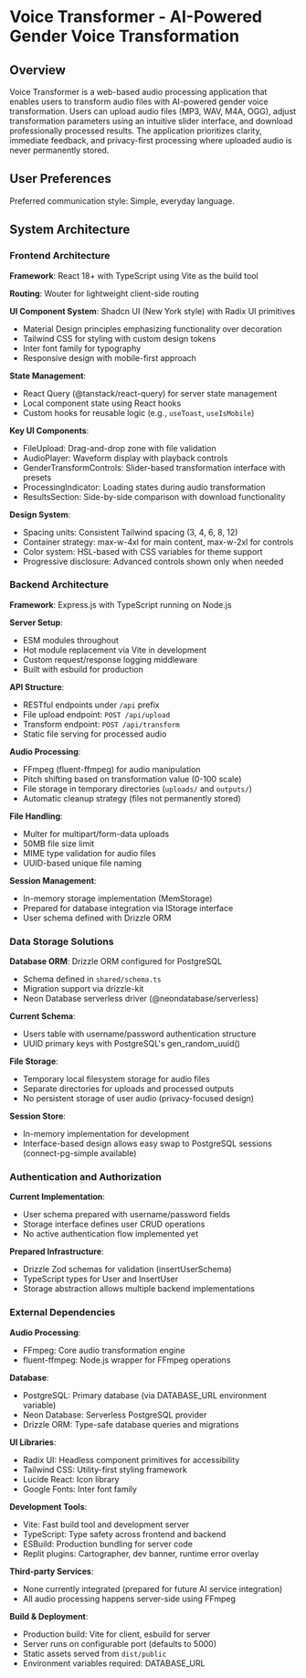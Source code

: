 # Voice Transformer - AI-Powered Gender Voice Transformation

## Overview

Voice Transformer is a web-based audio processing application that enables users to transform audio files with AI-powered gender voice transformation. Users can upload audio files (MP3, WAV, M4A, OGG), adjust transformation parameters using an intuitive slider interface, and download professionally processed results. The application prioritizes clarity, immediate feedback, and privacy-first processing where uploaded audio is never permanently stored.

## User Preferences

Preferred communication style: Simple, everyday language.

## System Architecture

### Frontend Architecture

**Framework**: React 18+ with TypeScript using Vite as the build tool

**Routing**: Wouter for lightweight client-side routing

**UI Component System**: Shadcn UI (New York style) with Radix UI primitives
- Material Design principles emphasizing functionality over decoration
- Tailwind CSS for styling with custom design tokens
- Inter font family for typography
- Responsive design with mobile-first approach

**State Management**:
- React Query (@tanstack/react-query) for server state management
- Local component state using React hooks
- Custom hooks for reusable logic (e.g., `useToast`, `useIsMobile`)

**Key UI Components**:
- FileUpload: Drag-and-drop zone with file validation
- AudioPlayer: Waveform display with playback controls
- GenderTransformControls: Slider-based transformation interface with presets
- ProcessingIndicator: Loading states during audio transformation
- ResultsSection: Side-by-side comparison with download functionality

**Design System**:
- Spacing units: Consistent Tailwind spacing (3, 4, 6, 8, 12)
- Container strategy: max-w-4xl for main content, max-w-2xl for controls
- Color system: HSL-based with CSS variables for theme support
- Progressive disclosure: Advanced controls shown only when needed

### Backend Architecture

**Framework**: Express.js with TypeScript running on Node.js

**Server Setup**:
- ESM modules throughout
- Hot module replacement via Vite in development
- Custom request/response logging middleware
- Built with esbuild for production

**API Structure**:
- RESTful endpoints under `/api` prefix
- File upload endpoint: `POST /api/upload`
- Transform endpoint: `POST /api/transform`
- Static file serving for processed audio

**Audio Processing**:
- FFmpeg (fluent-ffmpeg) for audio manipulation
- Pitch shifting based on transformation value (0-100 scale)
- File storage in temporary directories (`uploads/` and `outputs/`)
- Automatic cleanup strategy (files not permanently stored)

**File Handling**:
- Multer for multipart/form-data uploads
- 50MB file size limit
- MIME type validation for audio files
- UUID-based unique file naming

**Session Management**:
- In-memory storage implementation (MemStorage)
- Prepared for database integration via IStorage interface
- User schema defined with Drizzle ORM

### Data Storage Solutions

**Database ORM**: Drizzle ORM configured for PostgreSQL
- Schema defined in `shared/schema.ts`
- Migration support via drizzle-kit
- Neon Database serverless driver (@neondatabase/serverless)

**Current Schema**:
- Users table with username/password authentication structure
- UUID primary keys with PostgreSQL's gen_random_uuid()

**File Storage**:
- Temporary local filesystem storage for audio files
- Separate directories for uploads and processed outputs
- No persistent storage of user audio (privacy-focused design)

**Session Store**:
- In-memory implementation for development
- Interface-based design allows easy swap to PostgreSQL sessions (connect-pg-simple available)

### Authentication and Authorization

**Current Implementation**:
- User schema prepared with username/password fields
- Storage interface defines user CRUD operations
- No active authentication flow implemented yet

**Prepared Infrastructure**:
- Drizzle Zod schemas for validation (insertUserSchema)
- TypeScript types for User and InsertUser
- Storage abstraction allows multiple backend implementations

### External Dependencies

**Audio Processing**:
- FFmpeg: Core audio transformation engine
- fluent-ffmpeg: Node.js wrapper for FFmpeg operations

**Database**:
- PostgreSQL: Primary database (via DATABASE_URL environment variable)
- Neon Database: Serverless PostgreSQL provider
- Drizzle ORM: Type-safe database queries and migrations

**UI Libraries**:
- Radix UI: Headless component primitives for accessibility
- Tailwind CSS: Utility-first styling framework
- Lucide React: Icon library
- Google Fonts: Inter font family

**Development Tools**:
- Vite: Fast build tool and development server
- TypeScript: Type safety across frontend and backend
- ESBuild: Production bundling for server code
- Replit plugins: Cartographer, dev banner, runtime error overlay

**Third-party Services**:
- None currently integrated (prepared for future AI service integration)
- All audio processing happens server-side using FFmpeg

**Build & Deployment**:
- Production build: Vite for client, esbuild for server
- Server runs on configurable port (defaults to 5000)
- Static assets served from `dist/public`
- Environment variables required: DATABASE_URL